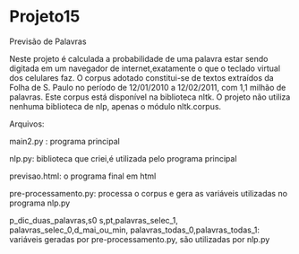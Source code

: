 # Projeto15
Previsão de Palavras

Neste projeto é calculada a probabilidade de uma palavra estar sendo digitada
em um navegador de internet,exatamente o que o teclado virtual dos celulares faz.
O corpus adotado constitui-se de textos extraídos da Folha de S. Paulo no período 
de 12/01/2010 a 12/02/2011, com 1,1 milhão de palavras. Este corpus está disponível
na biblioteca nltk. O projeto não utiliza nenhuma biblioteca de nlp, apenas o módulo
nltk.corpus. 

Arquivos:

main2.py :                         programa principal

nlp.py:                            biblioteca que criei,é utilizada pelo programa principal

previsao.html:                     o programa final em html

pre-processamento.py:              processa o corpus e gera as variáveis utilizadas no programa nlp.py

p_dic_duas_palavras,s0
s,pt,palavras_selec_1,
palavras_selec_0,d_mai_ou_min,
palavras_todas_0,palavras_todas_1: variáveis geradas por pre-processamento.py, são utilizadas por nlp.py
